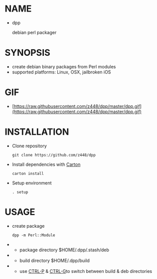 # NAME

- dpp

    debian perl packager

# SYNOPSIS

- create debian binary packages from Perl modules 
- supported platforms: Linux, OSX, jailbroken iOS

# GIF

- [https://raw.githubusercontent.com/z448/dpp/master/dpp.gif](https://raw.githubusercontent.com/z448/dpp/master/dpp.gif)

# INSTALLATION

- Clone repository

    `git clone https://github.com/z448/dpp`

- Install dependencies with [Carton](https://metacpan.org/pod/Carton)

    `carton install`

- Setup environment

    `. setup`

# USAGE

- create package 

    `dpp -m Perl::Module`

- - package directory $HOME/.dpp/.stash/deb
- - build directory $HOME/.dpp/build
- - use [CTRL-P](https://metacpan.org/pod/CTRL-P) & [CTRL-G](https://metacpan.org/pod/CTRL-G)to switch between build & deb directories
